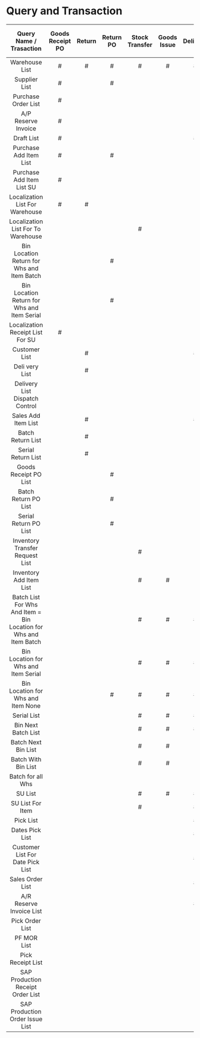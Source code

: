 # Query and Transaction

|                       Query Name / Trasaction                      | Goods Receipt PO | Return | Return PO | Stock Transfer | Goods Issue | Delivery | Pick And Pack | Pick Order | Pick Receipt | SAP Issue Production | SAP Production Receipt | Dispatch Control | Transfer Request | Transfer Request from MOR | Goods Receipt |
|:------------------------------------------------------------------:|:----------------:|:------:|:---------:|:--------------:|:-----------:|:--------:|:-------------:|:----------:|:------------:|:--------------------:|:----------------------:|:----------------:|:----------------:|:-------------------------:|:-------------:|
| Warehouse List                                                     |         #        |    #   |     #     |        #       |      #      |     #    |               |            |              |           #          |                        |                  |         #        |             #             |       #       |
| Supplier List                                                      |         #        |        |     #     |                |             |          |               |            |              |                      |                        |                  |                  |                           |               |
| Purchase Order List                                                |         #        |        |           |                |             |          |               |            |              |                      |                        |                  |                  |                           |               |
| A/P Reserve Invoice                                                |         #        |        |           |                |             |          |               |            |              |                      |                        |                  |                  |                           |               |
| Draft List                                                         |         #        |        |           |                |             |     #    |               |            |              |                      |                        |                  |                  |                           |       #       |
| Purchase Add Item List                                             |         #        |        |     #     |                |             |          |               |            |              |                      |                        |                  |                  |                           |               |
| Purchase Add Item List SU                                          |         #        |        |           |                |             |          |               |            |              |                      |                        |                  |                  |                           |               |
| Localization List For Warehouse                                    |         #        |    #   |           |                |             |          |               |            |       #      |                      |            #           |                  |                  |                           |       #       |
| Localization List For To Warehouse                                 |                  |        |           |        #       |             |          |               |            |              |                      |                        |                  |                  |                           |               |
| Bin Location Return for Whs and Item Batch                         |                  |        |     #     |                |             |          |               |            |              |                      |                        |                  |                  |                           |               |
| Bin Location Return for Whs and Item Serial                        |                  |        |     #     |                |             |          |               |            |              |                      |                        |                  |                  |                           |               |
| Localization Receipt List For SU                                   |         #        |        |           |                |             |          |               |            |              |                      |                        |                  |                  |                           |               |
| Customer List                                                      |                  |    #   |           |                |             |     #    |               |            |              |                      |                        |                  |                  |                           |               |
| Deli very List                                                     |                  |    #   |           |                |             |          |               |            |              |                      |                        |                  |                  |                           |               |
| Delivery List Dispatch Control                                     |                  |        |           |                |             |          |               |            |              |                      |                        |         #        |                  |                           |               |
| Sales Add Item List                                                |                  |    #   |           |                |             |     #    |               |            |              |                      |                        |                  |                  |                           |               |
| Batch Return List                                                  |                  |    #   |           |                |             |          |               |            |              |                      |                        |                  |                  |                           |               |
| Serial Return List                                                 |                  |    #   |           |                |             |          |               |            |              |                      |                        |                  |                  |                           |               |
| Goods Receipt PO List                                              |                  |        |     #     |                |             |          |               |            |              |                      |                        |                  |                  |                           |               |
| Batch Return PO List                                               |                  |        |     #     |                |             |          |               |            |              |                      |                        |                  |                  |                           |               |
| Serial Return PO List                                              |                  |        |     #     |                |             |          |               |            |              |                      |                        |                  |                  |                           |               |
| Inventory Transfer Request List                                    |                  |        |           |        #       |             |          |               |            |              |                      |                        |                  |                  |                           |               |
| Inventory Add Item List                                            |                  |        |           |        #       |      #      |          |               |            |              |                      |                        |                  |         #        |                           |       #       |
| Batch List For Whs And Item  = Bin Location for Whs and Item Batch |                  |        |           |        #       |      #      |     #    |       #       |      #     |              |           #          |                        |                  |                  |                           |               |
| Bin Location for Whs and Item Serial                               |                  |        |           |        #       |      #      |     #    |       #       |      #     |              |           #          |                        |                  |                  |                           |               |
| Bin Location for Whs and Item None                                 |                  |        |     #     |        #       |      #      |     #    |       #       |      #     |              |           #          |                        |                  |                  |                           |               |
| Serial List                                                        |                  |        |           |        #       |      #      |     #    |       #       |      #     |              |           #          |                        |                  |                  |                           |               |
| Bin Next Batch List                                                |                  |        |           |        #       |      #      |     #    |       #       |      #     |              |           #          |                        |                  |                  |                           |               |
| Batch Next Bin List                                                |                  |        |           |        #       |      #      |          |               |      #     |              |                      |                        |                  |                  |                           |               |
| Batch With Bin List                                                |                  |        |           |        #       |      #      |          |               |      #     |              |                      |                        |                  |                  |                           |               |
| Batch for all Whs                                                  |                  |        |           |                |             |          |               |            |              | #                    |                        |                  |                  |                           |               |
| SU List                                                            |                  |        |           |        #       |      #      |     #    |               |      #     |              |           #          |                        |                  |                  |                           |               |
| SU List For Item                                                   |                  |        |           |        #       |             |     #    |               |      #     |              |           #          |                        |                  |                  |                           |               |
| Pick List                                                          |                  |        |           |                |             |     #    |       #       |            |              |                      |                        |                  |                  |                           |               |
| Dates Pick List                                                    |                  |        |           |                |             |     #    |       #       |            |              |                      |                        |                  |                  |                           |               |
| Customer List For Date Pick List                                   |                  |        |           |                |             |     #    |       #       |            |              |                      |                        |                  |                  |                           |               |
| Sales Order List                                                   |                  |        |           |                |             |     #    |               |            |              |                      |                        |                  |                  |                           |               |
| A/R Reserve Invoice List                                           |                  |        |           |                |             |     #    |               |            |              |                      |                        |                  |                  |                           |               |
| Pick Order List                                                    |                  |        |           |                |             |          |               |      #     |              |                      |                        |                  |                  |                           |               |
| PF MOR List                                                        |                  |        |           |                |             |          |               |      #     |       #      |                      |                        |                  |                  |             #             |               |
| Pick Receipt List                                                  |                  |        |           |                |             |          |               |            |       #      |                      |                        |                  |                  |                           |               |
| SAP Production  Receipt Order List                                 |                  |        |           |                |             |          |               |            |              |                      |            #           |                  |                  |             #             |               |
| SAP Production Order Issue List                                    |                  |        |           |                |             |          |               |            |              | #                    |                        |                  |                  |                           |               |